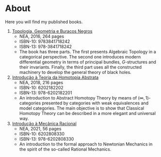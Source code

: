 # About

Here you will find my published books.

1. [Topologia, Geometria e Buracos Negros](./topology_geometry_black_holes.pdf)
    - NEA, 2016, 264 pages
    - ISBN-10: 9783841718242
    - ISBN-13: 978-3841718242
    - The book has three parts. The first presents Algebraic Topology in a categorical perspective. The second one introduces modern differential geometry in terms of principal bundles, $G$-structures and their invariants. Finally, the third part uses all the constructed machinery to develop the general theory of black holes.
2. [Introdução à Teoria da Homotopia Abstrata](./abstract_homotopy_theory.pdf)
    - NEA, 2018, 216 pages
    - ISBN-10: 6202182202
    - ISBN-13: 978-6202182201
    - An introduction to Abstract Homotopy Theory by means of $(\infty,1)$-categories presented by categories with weak equivalences and model categories. The main objective is to show that Classical Homotopy Theory can be described in a more elegant and universal way.
3. [Introdução à Mecânica Racional](./rational_mechanics.pdf)
    - NEA, 2021, 56 pages
    - ISBN-10: 6202808330
    - ISBN-13: 978-6202808330
    - An introduction to the formal approach to Newtonian Mechanics in the spirit of the so-called Rational Mechanics.
